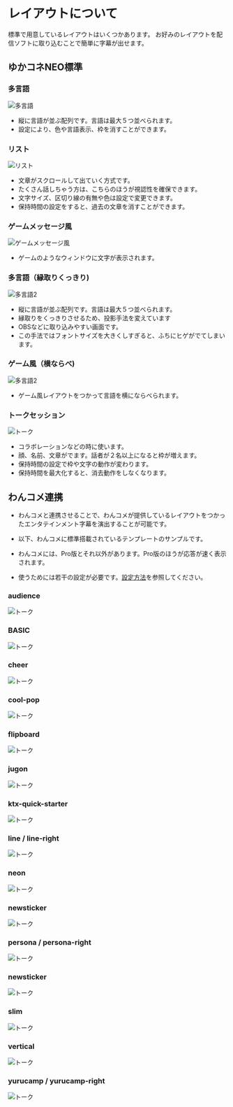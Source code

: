 # レイアウトについて
標準で用意しているレイアウトはいくつかあります。
お好みのレイアウトを配信ソフトに取り込むことで簡単に字幕が出せます。

## ゆかコネNEO標準

### 多言語
![多言語](images/startup_layout1.png)

* 縦に言語が並ぶ配列です。言語は最大５つ並べられます。
* 設定により、色や言語表示、枠を消すことができます。

### リスト
![リスト](images/startup_layout2.png)

* 文章がスクロールして出ていく方式です。
* たくさん話しちゃう方は、こちらのほうが視認性を確保できます。
* 文字サイズ、区切り線の有無や色は設定で変更できます。
* 保持時間の設定をすると、過去の文章を消すことができます。

### ゲームメッセージ風
![ゲームメッセージ風](images/startup_layout3.png)

* ゲームのようなウィンドウに文字が表示されます。

### 多言語（縁取りくっきり)
![多言語2](images/startup_layout4.png)

* 縦に言語が並ぶ配列です。言語は最大５つ並べられます。
* 縁取りをくっきりさせるため、投影手法を変えています
* OBSなどに取り込みやすい画面です。
* この手法ではフォントサイズを大きくしすぎると、ふちにヒゲがでてしまいます。

### ゲーム風（横ならべ)
![多言語2](images/startup_layout5.png)

* ゲーム風レイアウトをつかって言語を横にならべられます。

### トークセッション
![トーク](images/startup_layout6.png)

* コラボレーションなどの時に使います。
* 顔、名前、文章がでます。話者が２名以上になると枠が増えます。
* 保持時間の設定で枠や文字の動作が変わります。
* 保持時間を最大化すると、消去動作をしなくなります。

## わんコメ連携

* わんコメと連携させることで、わんコメが提供しているレイアウトをつかったエンタテインメント字幕を演出することが可能です。

* 以下、わんコメに標準搭載されているテンプレートのサンプルです。

* わんコメには、Pro版とそれ以外があります。Pro版のほうが応答が速く表示されます。

* 使うためには若干の設定が必要です。[設定方法](../plugin/plugin_OCTemplateGen.md#使い方)を参照してください。

### audience
![トーク](images/startup_layout_p01.png)

### BASIC
![トーク](images/startup_layout_p02.png)

### cheer
![トーク](images/startup_layout_p03.png)

### cool-pop
![トーク](images/startup_layout_p04.png)

### flipboard
![トーク](images/startup_layout_p05.png)

### jugon
![トーク](images/startup_layout_p06.png)

### ktx-quick-starter
![トーク](images/startup_layout_p07.png)

### line / line-right
![トーク](images/startup_layout_p08.png)

### neon
![トーク](images/startup_layout_p09.png)

### newsticker
![トーク](images/startup_layout_p10.png)

### persona / persona-right
![トーク](images/startup_layout_p11.png)

### newsticker
![トーク](images/startup_layout_p12.png)

### slim
![トーク](images/startup_layout_p13.png)

### vertical
![トーク](images/startup_layout_p14.png)

### yurucamp / yurucamp-right
![トーク](images/startup_layout_p15.png)


